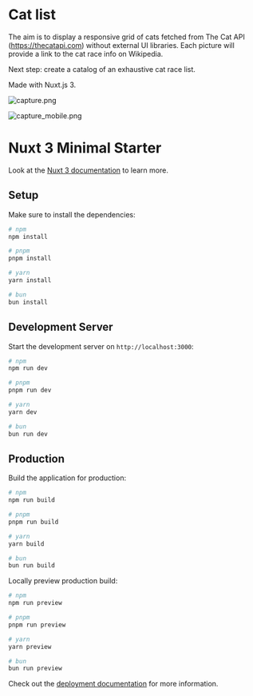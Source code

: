 # Cat list
The aim is to display a responsive grid of cats fetched from The Cat API (https://thecatapi.com) without external UI libraries. Each picture will provide a link to the cat race info on Wikipedia.

Next step: create a catalog of an exhaustive cat race list.  

Made with Nuxt.js 3.

![capture.png](..%2F..%2FDesktop%2Fcapture.png)

![capture_mobile.png](..%2F..%2FDesktop%2Fcapture_mobile.png)

# Nuxt 3 Minimal Starter

Look at the [Nuxt 3 documentation](https://nuxt.com/docs/getting-started/introduction) to learn more.

## Setup

Make sure to install the dependencies:

```bash
# npm
npm install

# pnpm
pnpm install

# yarn
yarn install

# bun
bun install
```

## Development Server

Start the development server on `http://localhost:3000`:

```bash
# npm
npm run dev

# pnpm
pnpm run dev

# yarn
yarn dev

# bun
bun run dev
```

## Production

Build the application for production:

```bash
# npm
npm run build

# pnpm
pnpm run build

# yarn
yarn build

# bun
bun run build
```

Locally preview production build:

```bash
# npm
npm run preview

# pnpm
pnpm run preview

# yarn
yarn preview

# bun
bun run preview
```

Check out the [deployment documentation](https://nuxt.com/docs/getting-started/deployment) for more information.
